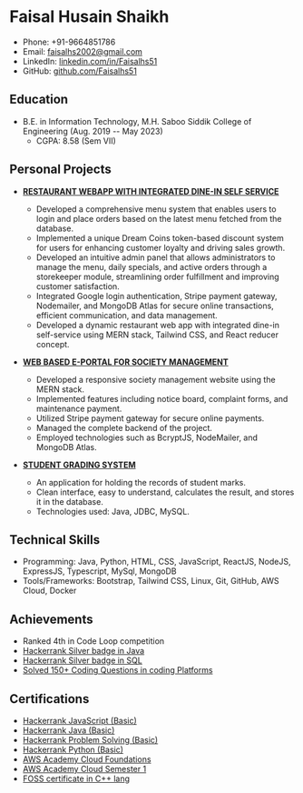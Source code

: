 # Faisal Husain Shaikh
- Phone: +91-9664851786
- Email: faisalhs2002@gmail.com
- LinkedIn: [linkedin.com/in/Faisalhs51](https://linkedin.com/in/Faisalhs51)
- GitHub: [github.com/Faisalhs51](https://github.com/Faisalhs51)

## Education
- B.E. in Information Technology, M.H. Saboo Siddik College of Engineering (Aug. 2019 -- May 2023)
  - CGPA: 8.58 (Sem VII)

## Personal Projects
- **[RESTAURANT WEBAPP WITH INTEGRATED DINE-IN SELF SERVICE](https://hotelmannat.vercel.app/user/17)**
  - Developed a comprehensive menu system that enables users to login and place orders based on the latest menu fetched from the database.
  - Implemented a unique Dream Coins token-based discount system for users for enhancing customer loyalty and driving sales growth.
  - Developed an intuitive admin panel that allows administrators to manage the menu, daily specials, and active orders through a storekeeper module, streamlining order fulfillment and improving customer satisfaction.
  - Integrated Google login authentication, Stripe payment gateway, Nodemailer, and MongoDB Atlas for secure online transactions, efficient communication, and data management.
  - Developed a dynamic restaurant web app with integrated dine-in self-service using MERN stack, Tailwind CSS, and React reducer concept.

- **[WEB BASED E-PORTAL FOR SOCIETY MANAGEMENT](https://society-e-portal.netlify.app)**
  - Developed a responsive society management website using the MERN stack.
  - Implemented features including notice board, complaint forms, and maintenance payment.
  - Utilized Stripe payment gateway for secure online payments.
  - Managed the complete backend of the project.
  - Employed technologies such as BcryptJS, NodeMailer, and MongoDB Atlas.

- **[STUDENT GRADING SYSTEM](https://github.com/Faisalhs51/Student-Grading-System)**
  - An application for holding the records of student marks.
  - Clean interface, easy to understand, calculates the result, and stores it in the database.
  - Technologies used: Java, JDBC, MySQL.

## Technical Skills
- Programming: Java, Python, HTML, CSS, JavaScript, ReactJS, NodeJS, ExpressJS, Typescript, MySql, MongoDB
- Tools/Frameworks: Bootstrap, Tailwind CSS, Linux, Git, GitHub, AWS Cloud, Docker

## Achievements
- Ranked 4th in Code Loop competition
- [Hackerrank Silver badge in Java](https://www.hackerrank.com/faisalhs2002)
- [Hackerrank Silver badge in SQL](https://www.hackerrank.com/faisalhs2002)
- [Solved 150+ Coding Questions in coding Platforms](https://docs.google.com/document/d/1P0e2wVLVwsjcpnvDubBgdnUoj9dwo3i57NP3Ug5B0kw/edit?usp=sharing)

## Certifications
- [Hackerrank JavaScript (Basic)](https://www.hackerrank.com/certificates/5e809a042268)
- [Hackerrank Java (Basic)](https://www.hackerrank.com/certificates/93ffc9df4e65)
- [Hackerrank Problem Solving (Basic)](https://www.hackerrank.com/certificates/e1acb770d6bd)
- [Hackerrank Python (Basic)](https://www.hackerrank.com/certificates/0d756d77db5b)
- [AWS Academy Cloud Foundations](https://www.credly.com/badges/6f56804c-0ea9-476c-a01f-938a366ef236/public_url)
- [AWS Academy Cloud Semester 1](https://www.credly.com/badges/ca907656-5772-4372-bb7e-f2d3687f4776/public_url)
- [FOSS certificate in C++ lang](https://drive.google.com/file/d/1UJBU5AI7AKscfwCs0rjDE8CgD1teSD2_/view?usp=sharing)
